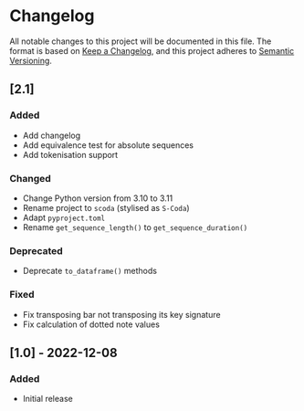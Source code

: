 # Changelog

All notable changes to this project will be documented in this file.
The format is based on [Keep a Changelog](https://keepachangelog.com/en/1.0.0/), and this project adheres
to [Semantic Versioning](https://semver.org/spec/v2.0.0.html).

## [2.1]

### Added

- Add changelog
- Add equivalence test for absolute sequences
- Add tokenisation support

### Changed

- Change Python version from 3.10 to 3.11
- Rename project to `scoda` (stylised as `S-Coda`)
- Adapt `pyproject.toml`
- Rename `get_sequence_length()` to `get_sequence_duration()`

### Deprecated

- Deprecate `to_dataframe()` methods

### Fixed

- Fix transposing bar not transposing its key signature
- Fix calculation of dotted note values

## [1.0] - 2022-12-08

### Added

- Initial release

